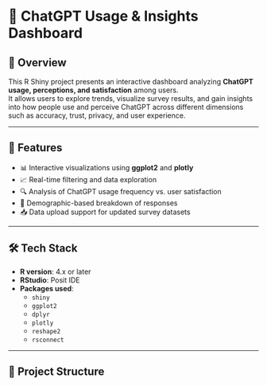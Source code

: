 # 💬 ChatGPT Usage & Insights Dashboard

## 📘 Overview
This R Shiny project presents an interactive dashboard analyzing **ChatGPT usage, perceptions, and satisfaction** among users.  
It allows users to explore trends, visualize survey results, and gain insights into how people use and perceive ChatGPT across different dimensions such as accuracy, trust, privacy, and user experience.

---

## 🚀 Features
- 📊 Interactive visualizations using **ggplot2** and **plotly**
- 📈 Real-time filtering and data exploration
- 🔍 Analysis of ChatGPT usage frequency vs. user satisfaction
- 👥 Demographic-based breakdown of responses
- 📥 Data upload support for updated survey datasets

---

## 🛠️ Tech Stack
- **R version**: 4.x or later  
- **RStudio**: Posit IDE  
- **Packages used**:
  - `shiny`
  - `ggplot2`
  - `dplyr`
  - `plotly`
  - `reshape2`
  - `rsconnect`

---

## 📂 Project Structure
